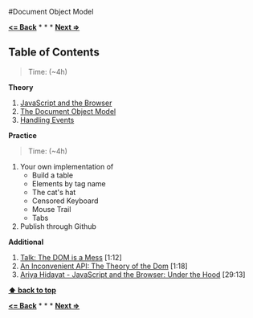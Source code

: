 #Document Object Model

**[<= Back](../10-project-egg/project-egg.md)**		*	*	*	**[Next =>](../01-handling-events/handling-events.md)**

## Table of Contents

> Time: (~4h)

**Theory**

1. [JavaScript and the Browser](http://eloquentjavascript.net/12_browser.html)
1. [The Document Object Model](http://eloquentjavascript.net/13_dom.html)
1. [Handling Events](http://eloquentjavascript.net/14_event.html)

**Practice**

> Time: (~4h)

1. Your own implementation of 
	* Build a table
	* Elements by tag name
	* The cat's hat
	* Censored Keyboard
	* Mouse Trail
	* Tabs
1. Publish through Github

**Additional**

1. [Talk: The DOM is a Mess](http://ejohn.org/blog/the-dom-is-a-mess/) [1:12]
1. [An Inconvenient API: The Theory of the Dom](http://yuiblog.com/blog/2006/10/20/video-crockford-domtheory) [1:18]
1. [Ariya Hidayat - JavaScript and the Browser: Under the Hood](https://www.youtube.com/watch?v=dibzLw4wPms) [29:13]


**[⬆ back to top](#table-of-contents)**


**[<= Back](../10-project-egg/project-egg.md)**		*	*	*	**[Next =>](../01-handling-events/handling-events.md)**